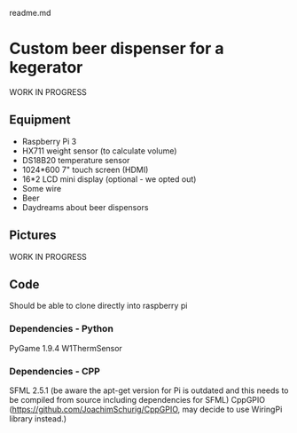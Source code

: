 readme.md

# Custom beer dispenser for a kegerator

WORK IN PROGRESS

## Equipment
* Raspberry Pi 3
* HX711 weight sensor (to calculate volume)
* DS18B20 temperature sensor
* 1024*600 7" touch screen (HDMI)
* 16*2 LCD mini display (optional - we opted out)
* Some wire
* Beer
* Daydreams about beer dispensors

## Pictures

WORK IN PROGRESS

## Code
Should be able to clone directly into raspberry pi
### Dependencies - Python
PyGame 1.9.4 
W1ThermSensor
### Dependencies - CPP
SFML 2.5.1 (be aware the apt-get version for Pi is outdated and this needs to be compiled from source including dependencies for SFML)
CppGPIO (https://github.com/JoachimSchurig/CppGPIO, may decide to use WiringPi library instead.)
